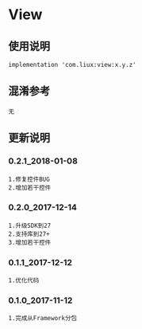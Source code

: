 View
===

使用说明
---
```
implementation 'com.liux:view:x.y.z'
```

混淆参考
---
```
无
```

更新说明
---
### 0.2.1_2018-01-08
    1.修复控件BUG
    2.增加若干控件

### 0.2.0_2017-12-14
    1.升级SDK到27
    2.支持库到27+
    3.增加若干控件

### 0.1.1_2017-12-12
    1.优化代码

### 0.1.0_2017-11-12
    1.完成从Framework分包